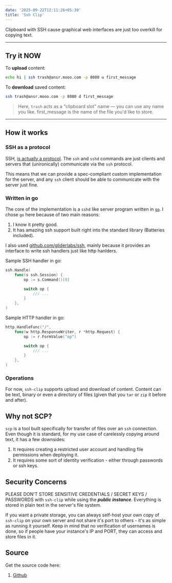 ```yaml
---
date: '2025-09-22T12:11:26+05:30'
title: 'Ssh Clip'
---
```



Clipboard with SSH cause graphical web interfaces are just too overkill for copying text.


<!--more-->

---

## Try it NOW

To **upload** content:

```sh
echo hi | ssh trash@ansr.mooo.com -p 8080 u first_message
```

To **download** saved content:

```sh
ssh trash@ansr.mooo.com -p 8080 d first_message
```

> Here, `trash` acts as a "clipboard slot" name — you can use any name you like.
first_message is the name of the file you'd like to store.


---

## How it works

### SSH as a protocol

SSH, [is actually a protocol](https://datatracker.ietf.org/doc/html/rfc4251). The `ssh` and `sshd` commands are just clients and servers that (unironically) communicate via the `ssh` protocol.

This means that we can provide a spec-compliant custom implementation for the server, and any `ssh` client should be able to communicate with the server just fine.

### Written in go

The core of the implementation is a `sshd` like server program written in [`go`](https://go.dev/). I chose `go` here because of two main reasons:

1. I know it pretty good.
2. It has amazing ssh support built right into the standard library (Batteries included).

I also used [github.com/gliderlabs/ssh](https://github.com/gliderlabs/ssh), mainly because it provides an interface to write ssh handlers just like http hanlders.

Sample SSH handler in go:
```go
ssh.Handle(
    func(s ssh.Session) {
        op := s.Command()[0]

        switch op {
            /// ...
        }
    },
)

```

Sample HTTP handler in go:
```go
http.HandleFunc("/",
    func(w http.ResponseWriter, r *http.Request) {
        op := r.FormValue("op")

        switch op {
            /// ...
        }
    },
)
```

### Operations

For now, `ssh-clip` supports upload and download of content. Content can be text, binary or even a directory of files (given that you `tar` or `zip` it before and after).

## Why not SCP?

`scp` is a tool built specifically for transfer of files over an `ssh` connection. Even though it is standard, for my use case of carelessly copying around text, it has a few downsides:

1. It requires creating a restricted user account and handling file permissions when deploying it.
2. It requires some sort of identity verification - either through passwords or ssh keys.

## Security Concerns

PLEASE DON'T STORE SENSITIVE CREDENTIALS / SECRET KEYS / PASSWORDS with `ssh-clip` while using the ***public instance***. Everything is stored in plain text in the server's file system.

If you want a private storage, you can always self-host your own copy of `ssh-clip` on your own server and not share it's port to others - it's as simple as running it yourself. Keep in mind that no verification of usernames is done, so if people have your instance's IP and PORT, they can access and store files in it.

## Source

Get the source code here:
1. [Github](https://github.com/sivaplaysmC/ssh-clip)
